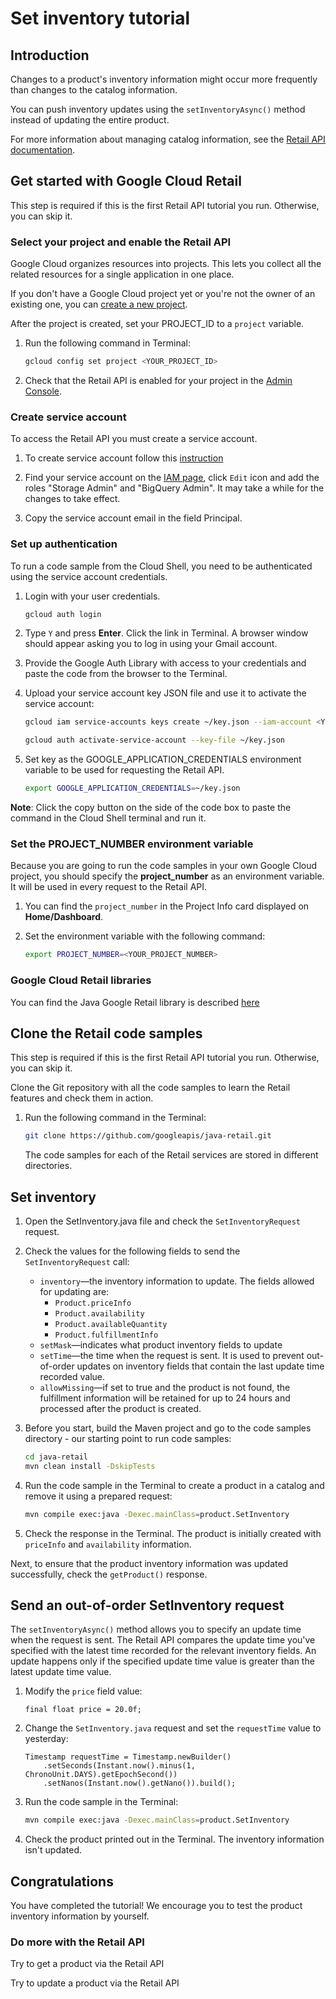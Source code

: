 <walkthrough-metadata>
  <meta name="title" content="Set inventory tutorial" />
  <meta name="description" content="You can push inventory updates using the `SetInventory()` method instead of updating the entire product." />
  <meta name="component_id" content="593554" />
</walkthrough-metadata>

# Set inventory tutorial

## Introduction

Changes to a product's inventory information might occur more frequently than changes to the catalog information.

You can push inventory updates using the `setInventoryAsync()` method instead of updating the entire product.

For more information about managing catalog information, see the [Retail API documentation](https://cloud.google.com/retail/docs/inventory-updates#non-incremental-updates).

<walkthrough-tutorial-duration duration="5"></walkthrough-tutorial-duration>

## Get started with Google Cloud Retail

This step is required if this is the first Retail API tutorial you run.
Otherwise, you can skip it.

### Select your project and enable the Retail API

Google Cloud organizes resources into projects. This lets you
collect all the related resources for a single application in one place.

If you don't have a Google Cloud project yet or you're not the owner of an existing one, you can
[create a new project](https://console.cloud.google.com/projectcreate).

After the project is created, set your PROJECT_ID to a ```project``` variable.
1. Run the following command in Terminal:
    ```bash
    gcloud config set project <YOUR_PROJECT_ID>
    ```

1. Check that the Retail API is enabled for your project in the [Admin Console](https://console.cloud.google.com/ai/retail/).

### Create service account

To access the Retail API you must create a service account.

1. To create service account follow this [instruction](https://cloud.google.com/retail/docs/setting-up#service-account)

1. Find your service account on the [IAM page](https://console.cloud.google.com/iam-admin/iam),
   click `Edit` icon and add the roles "Storage Admin" and "BigQuery Admin". It may take a while for the changes to take effect.

1. Copy the service account email in the field Principal.

### Set up authentication

To run a code sample from the Cloud Shell, you need to be authenticated using the service account credentials.

1.  Login with your user credentials.

    ```bash
    gcloud auth login
    ```

1.  Type `Y` and press **Enter**. Click the link in Terminal. A browser window
    should appear asking you to log in using your Gmail account.

1.  Provide the Google Auth Library with access to your credentials and paste
    the code from the browser to the Terminal.

1.  Upload your service account key JSON file and use it to activate the service
    account:

    ```bash
    gcloud iam service-accounts keys create ~/key.json --iam-account <YOUR_SERVICE_ACCOUNT_EMAIL>
    ```

    ```bash
    gcloud auth activate-service-account --key-file ~/key.json
    ```

1.  Set key as the GOOGLE_APPLICATION_CREDENTIALS environment variable to be
    used for requesting the Retail API.

    ```bash
    export GOOGLE_APPLICATION_CREDENTIALS=~/key.json
    ```

**Note**: Click the copy button on the side of the code box to paste the command in the Cloud Shell terminal and run it.

### Set the PROJECT_NUMBER environment variable

Because you are going to run the code samples in your own Google Cloud project, you should specify the **project_number** as an environment variable. It will be used in every request to the Retail API.

1. You can find the ```project_number``` in the Project Info card displayed on **Home/Dashboard**.

1. Set the environment variable with the following command:
    ```bash
    export PROJECT_NUMBER=<YOUR_PROJECT_NUMBER>
    ```

### Google Cloud Retail libraries

You can find the Java Google Retail library is described [here](https://googleapis.dev/java/google-cloud-retail/latest/index.html)

## Clone the Retail code samples

This step is required if this is the first Retail API tutorial you run.
Otherwise, you can skip it.

Clone the Git repository with all the code samples to learn the Retail features and check them in action.

1. Run the following command in the Terminal:
    ```bash
    git clone https://github.com/googleapis/java-retail.git
    ```

   The code samples for each of the Retail services are stored in different directories.
   
## Set inventory
1. Open the <walkthrough-editor-select-regex filePath="cloudshell_open/java-retail/samples/interactive-tutorials/src/main/java/product/SetInventory.java" regex="getSetInventoryRequest">SetInventory.java</walkthrough-editor-select-regex> file and check the `SetInventoryRequest` request.

1. Check the values for the following fields to send the `SetInventoryRequest` call:
    - `inventory`—the inventory information to update. The fields allowed for updating are:
        - `Product.priceInfo`
        - `Product.availability`
        - `Product.availableQuantity`
        - `Product.fulfillmentInfo`
    - `setMask`—indicates what product inventory fields to update
    - `setTime`—the time when the request is sent. It is used to prevent out-of-order updates on inventory fields that contain the last update time recorded value.
    - `allowMissing`—if set to true and the product is not found, the fulfillment information will be retained for up to 24 hours and processed after the product is created.

2. Before you start, build the Maven project and go to the code samples directory - our starting point to run code samples:
   ```bash
   cd java-retail 
   mvn clean install -DskipTests
   ```

3. Run the code sample in the Terminal to create a product in a catalog and remove it using a prepared request:
    ```bash
    mvn compile exec:java -Dexec.mainClass=product.SetInventory
    ```

1. Check the response in the Terminal. The product is initially created with `priceInfo` and `availability` information.

Next, to ensure that the product inventory information was updated successfully, check the `getProduct()` response.

## Send an out-of-order SetInventory request

The `setInventoryAsync()` method allows you to specify an update time when the request is sent.
The Retail API compares the update time you've specified with the latest time recorded for the relevant inventory fields. An update happens only if the specified update time value is greater than the latest update time value.

1. Modify the <walkthrough-editor-select-regex filePath="cloudshell_open/java-retail/samples/interactive-tutorials/src/main/java/product/SetInventory.java" regex="float price">`price`</walkthrough-editor-select-regex> field value:
    ```
    final float price = 20.0f;
    ```

1. Change the <walkthrough-editor-select-regex filePath="cloudshell_open/java-retail/samples/interactive-tutorials/src/main/java/product/SetInventory.java" regex="The request timestamp">`SetInventory.java`</walkthrough-editor-select-regex> request and set the `requestTime` value to yesterday:
    ```
    Timestamp requestTime = Timestamp.newBuilder()
        .setSeconds(Instant.now().minus(1, ChronoUnit.DAYS).getEpochSecond())
        .setNanos(Instant.now().getNano()).build();
    ```

1. Run the code sample in the Terminal:
    ```bash
    mvn compile exec:java -Dexec.mainClass=product.SetInventory
    ```

1. Check the product printed out in the Terminal. The inventory information isn't updated.

## Congratulations

<walkthrough-conclusion-trophy></walkthrough-conclusion-trophy>

You have completed the tutorial! We encourage you to test the product inventory information by yourself.

<walkthrough-inline-feedback></walkthrough-inline-feedback>

### Do more with the Retail API

<walkthrough-tutorial-card id="retail_api_v2_add_fulfillment_places_java" icon="LOGO_JAVA" title="Add fulfillment tutorial" keepPrevious=true>Try to get a product via the Retail API</walkthrough-tutorial-card>

<walkthrough-tutorial-card id="retail_api_v2_remove_fulfillment_places_java" icon="LOGO_JAVA" title="Remove fulfillment tutorial" keepPrevious=true>Try to update a product via the Retail API</walkthrough-tutorial-card>